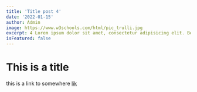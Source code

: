 ```yaml
---
title: 'Title post 4'
date: '2022-01-15'
author: Admin
image: https://www.w3schools.com/html/pic_trulli.jpg
excerpt: 4 Lorem ipsum dolor sit amet, consectetur adipisicing elit. Beatae commodi, cupiditate deleniti eaque eos esse eum eveniet, id ipsum iusto minus natus neque nihil obcaecati, officiis perspiciatis quos rerum similique veritatis voluptate. Consectetur corporis debitis possimus! Architecto debitis, dolor dolore facilis ipsa laborum nisi odio, porro provident quam veritatis voluptatum!
isFeatured: false
---
```


# This is a title
this is a link to somewhere [lik](https://path-to-some.where)

